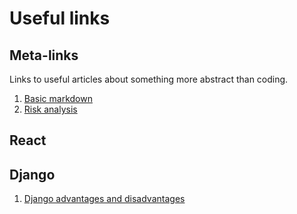 # Useful links

## Meta-links

Links to useful articles about something more abstract than coding.

1. [Basic markdown](https://www.markdownguide.org/basic-syntax/)
2. [Risk analysis](https://mfiles.pl/pl/index.php/Analiza_ryzyka)

## React

## Django

1. [Django advantages and disadvantages](https://data-flair.training/blogs/django-advantages-and-disadvantages/)
